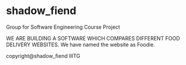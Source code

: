 # shadow_fiend
Group for Software Engineering Course Project

WE ARE BUILDING A SOFTWARE WHICH COMPARES DIFFERENT FOOD DELIVERY WEBSITES.
We have named the website as Foodie.

copyright@shadow_fiend IIITG
